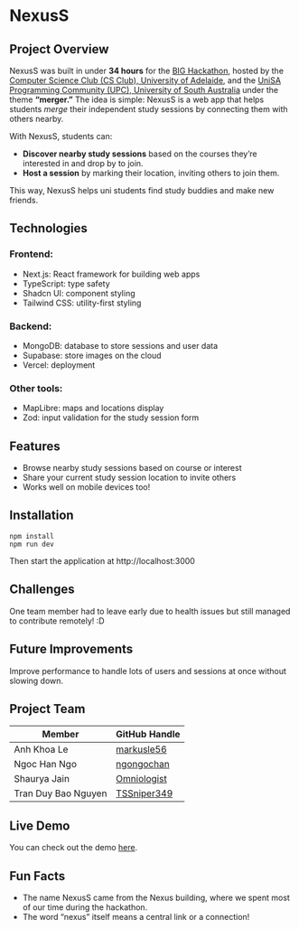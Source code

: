 # NexusS

## Project Overview
NexusS was built in under **34 hours** for the [BIG Hackathon](https://big.devpost.com/), hosted by the [Computer Science Club (CS Club), University of Adelaide](https://csclub.org.au/), and the [UniSA Programming Community (UPC), University of South Australia](https://usasa.sa.edu.au/clubs/join/upc/) under the theme **“merger.”**
The idea is simple: NexusS is a web app that helps students *merge* their independent study sessions by connecting them with others nearby.

With NexusS, students can:
- **Discover nearby study sessions** based on the courses they’re interested in and drop by to join.
- **Host a session** by marking their location, inviting others to join them.

This way, NexusS helps uni students find study buddies and make new friends.

## Technologies
### Frontend:
- Next.js: React framework for building web apps
- TypeScript: type safety
- Shadcn UI: component styling
- Tailwind CSS: utility-first styling
### Backend:
- MongoDB: database to store sessions and user data
- Supabase: store images on the cloud
- Vercel: deployment
### Other tools:
- MapLibre: maps and locations display
- Zod: input validation for the study session form

## Features
- Browse nearby study sessions based on course or interest
- Share your current study session location to invite others
- Works well on mobile devices too!

## Installation

```
npm install
npm run dev
```


Then start the application at http://localhost:3000

## Challenges
One team member had to leave early due to health issues but still managed to contribute remotely! :D

## Future Improvements
Improve performance to handle lots of users and sessions at once without slowing down.

## Project Team
| Member              | GitHub Handle                         |
|---------------------|---------------------------------------|
| Anh Khoa Le         | [markusle56](github.com/markusle56)   |
| Ngoc Han Ngo        | [ngongochan](github.com/ngongochan)   |
| Shaurya Jain        | [Omniologist](github.com/Omniologist) |
| Tran Duy Bao Nguyen | [TSSniper349](github.com/TSSniper349)  |

## Live Demo
You can check out the demo [here](https://nexuss2025.vercel.app/).

## Fun Facts
- The name NexusS came from the Nexus building, where we spent most of our time during the hackathon.
- The word “nexus” itself means a central link or a connection!